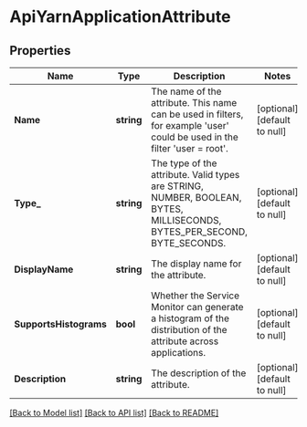 # ApiYarnApplicationAttribute

## Properties
Name | Type | Description | Notes
------------ | ------------- | ------------- | -------------
**Name** | **string** | The name of the attribute. This name can be used in filters, for example &#39;user&#39; could be used in the filter &#39;user &#x3D; root&#39;. | [optional] [default to null]
**Type_** | **string** | The type of the attribute. Valid types are STRING, NUMBER, BOOLEAN, BYTES, MILLISECONDS, BYTES_PER_SECOND, BYTE_SECONDS. | [optional] [default to null]
**DisplayName** | **string** | The display name for the attribute. | [optional] [default to null]
**SupportsHistograms** | **bool** | Whether the Service Monitor can generate a histogram of the distribution of the attribute across applications. | [optional] [default to null]
**Description** | **string** | The description of the attribute. | [optional] [default to null]

[[Back to Model list]](../README.md#documentation-for-models) [[Back to API list]](../README.md#documentation-for-api-endpoints) [[Back to README]](../README.md)


